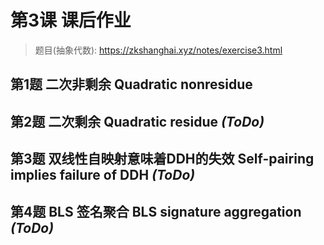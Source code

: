 # 第3课 课后作业

> 题目(抽象代数): https://zkshanghai.xyz/notes/exercise3.html


## 第1题 二次非剩余 Quadratic nonresidue


## 第2题 二次剩余 Quadratic residue *(ToDo)*



## 第3题 双线性自映射意味着DDH的失效 Self-pairing implies failure of DDH *(ToDo)*


## 第4题 BLS 签名聚合 BLS signature aggregation *(ToDo)*


